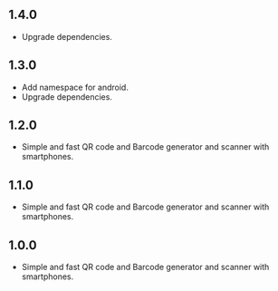 ## 1.4.0

* Upgrade dependencies.

## 1.3.0

* Add namespace for android.
* Upgrade dependencies.

## 1.2.0

* Simple and fast QR code and Barcode generator and scanner with smartphones.

## 1.1.0

* Simple and fast QR code and Barcode generator and scanner with smartphones.

## 1.0.0

* Simple and fast QR code and Barcode generator and scanner with smartphones.
